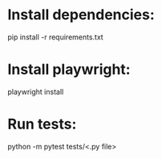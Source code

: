 # Install dependencies:
pip install -r requirements.txt

# Install playwright:
playwright install

# Run tests:
python -m pytest tests/<.py file>
